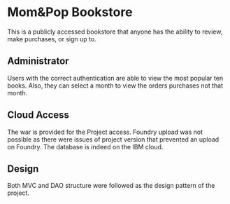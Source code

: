# Mom&Pop Bookstore

This is a publicly accessed bookstore that anyone has the ability to review, make purchases, or sign up to.

## Administrator

Users with the correct authentication are able to view the most popular ten books. Also, they can select a month to view the orders purchases not that month.

## Cloud Access 

The war is provided for the Project access. Foundry upload was not possible as there were issues of project version that prevented an upload on Foundry. The database is indeed on the IBM cloud.

## Design
Both MVC and DAO structure were followed as the design pattern of the project.

